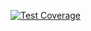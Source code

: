 [![Test Coverage](https://img.shields.io/coveralls/${repo-key}/master.svg)](https://coveralls.io/github/${repo-key}?branch=master)
